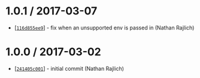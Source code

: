 1.0.1 / 2017-03-07
==================

* [[`116d855ee9`](https://github.com/zeit/host-env/commit/116d855ee9)] - fix when an unsupported env is passed in (Nathan Rajlich)

1.0.0 / 2017-03-02
==================

* [[`241405c001`](https://github.com/zeit/host-env/commit/241405c001)] - initial commit (Nathan Rajlich)
